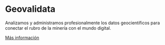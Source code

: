 # Geovalidata

Analizamos y administramos profesionalmente los datos geocientíficos para conectar el rubro de la minería con el  mundo digital.

[Más información](https://www.geovalidata.com/)
